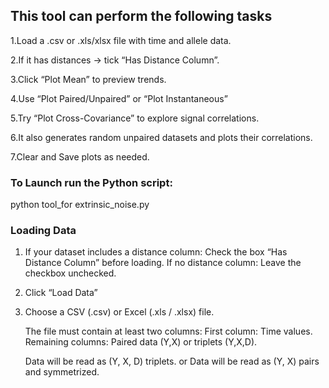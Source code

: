 ## This tool can perform the following tasks

1.Load a .csv or .xls/xlsx file with time and allele data.

2.If it has distances → tick “Has Distance Column”.

3.Click “Plot Mean” to preview trends.

4.Use “Plot Paired/Unpaired” or “Plot Instantaneous”

5.Try “Plot Cross-Covariance” to explore signal correlations.

6.It also generates random unpaired datasets and plots their correlations.

7.Clear and Save plots as needed.


### To Launch run the Python script:

python tool_for extrinsic_noise.py

### Loading Data

1. If your dataset includes a distance column:
    Check the box “Has Distance Column” before loading.
    If no distance column:
    Leave the checkbox unchecked.

2. Click “Load Data”
3. Choose a CSV (.csv) or Excel (.xls / .xlsx) file.

    The file must contain at least two columns:
    First column: Time values.
    Remaining columns: Paired data (Y,X) or triplets (Y,X,D).
    
    Data will be read as (Y, X, D) triplets.
    or
    Data will be read as (Y, X) pairs and symmetrized.
